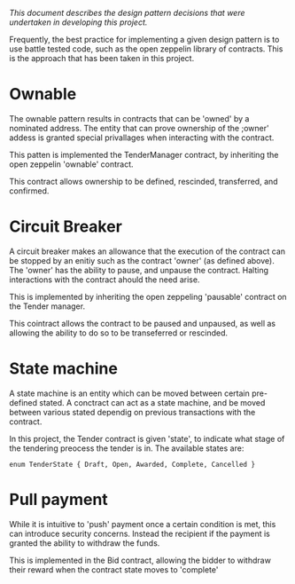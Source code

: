 _This document describes the design pattern decisions that were undertaken in developing this project._

Frequently, the best practice for implementing a given design pattern is to use battle tested code, such as the open zeppelin library of contracts. This is the approach that has been taken in this project.

# Ownable

The ownable pattern results in contracts that can be 'owned' by a nominated address. The entity that can prove ownership of the ;owner' addess is granted special privallages when interacting with the contract.

This patten is implemented the TenderManager contract, by inheriting the open zeppelin 'ownable' contract.

This contract allows ownership to be defined, rescinded, transferred, and confirmed.

# Circuit Breaker

A circuit breaker makes an allowance that the execution of the contract can be stopped by an enitiy such as the contract 'owner' (as defined above). The 'owner' has the ability to pause, and unpause the contract. Halting interactions with the contract ahould the need arise.

This is implemented by inheriting the open zeppeling 'pausable' contract on the Tender manager.

This cointract allows the contract to be paused and unpaused, as well as allowing the ability to do so to be transeferred or rescinded.

# State machine

A state machine is an entity which can be moved between certain pre-defined stated. A conctract can act as a state machine, and be moved between various stated dependig on previous transactions with the contract. 

In this project, the Tender contract is given 'state', to indicate what stage of the tendering preocess the tender is in. The available states are:

`enum TenderState { Draft, Open, Awarded, Complete, Cancelled }`

# Pull payment

While it is intuitive to 'push' payment once a certain condition is met, this can introduce security concerns. Instead the recipient if the payment is granted the ability to withdraw the funds.

This is implemented in the Bid contract, allowing the bidder to withdraw their reward when the contract state moves to 'complete'
